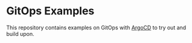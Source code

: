 # GitOps Examples

This repository contains examples on GitOps with [ArgoCD](https://argo-cd.readthedocs.io)
to try out and build upon.
